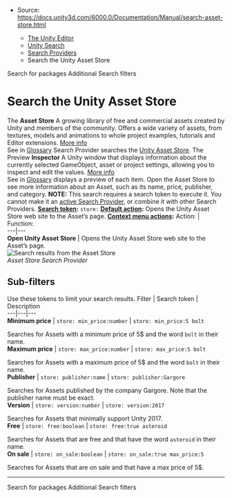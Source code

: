 * Source: https://docs.unity3d.com/6000.0/Documentation/Manual/search-asset-store.html

  * [The Unity Editor](https://docs.unity3d.com/6000.0/Documentation/Manual/unity-editor.html)
  * [Unity Search](https://docs.unity3d.com/6000.0/Documentation/Manual/search-overview.html)
  * [Search Providers](https://docs.unity3d.com/6000.0/Documentation/Manual/search-providers.html)
  * Search the Unity Asset Store


[](https://docs.unity3d.com/6000.0/Documentation/Manual/search-packages.html)
Search for packages
[](https://docs.unity3d.com/6000.0/Documentation/Manual/search-additional-searchfilters.html)
Additional Search filters
# Search the Unity Asset Store
The **Asset Store** A growing library of free and commercial assets created by Unity and members of the community. Offers a wide variety of assets, from textures, models and animations to whole project examples, tutorials and Editor extensions. [More info](https://docs.unity3d.com/6000.0/Documentation/Manual/AssetStore.html)  
See in [Glossary](https://docs.unity3d.com/6000.0/Documentation/Manual/Glossary.html#AssetStore) Search Provider searches the [Unity Asset Store](https://assetstore.unity.com/). The Preview **Inspector** A Unity window that displays information about the currently selected GameObject, asset or project settings, allowing you to inspect and edit the values. [More info](https://docs.unity3d.com/6000.0/Documentation/Manual/UsingTheInspector.html)  
See in [Glossary](https://docs.unity3d.com/6000.0/Documentation/Manual/Glossary.html#Inspector) displays a preview of each item. Open the Asset Store to see more information about an Asset, such as its name, price, publisher, and category.
**NOTE:** This search requires a search token to execute it. You cannot make it an [active Search Provider](https://docs.unity3d.com/6000.0/Documentation/Manual/search-filters.html#persistent-search-filters), or combine it with other Search Providers.
**[Search token](https://docs.unity3d.com/6000.0/Documentation/Manual/search-filters.html#search-tokens):** `store:`
**[Default action](https://docs.unity3d.com/6000.0/Documentation/Manual/search-usage.html#default-actions):** Opens the Unity Asset Store web site to the Asset’s page.
**[Context menu actions](https://docs.unity3d.com/6000.0/Documentation/Manual/search-usage.html#additional-actions):**
Action: | Function:  
---|---  
**Open Unity Asset Store** | Opens the Unity Asset Store web site to the Asset’s page.  
![Search results from the Asset Store](https://docs.unity3d.com/6000.0/Documentation/uploads/Main/search-provider-asset-store.png)  
_Asset Store Search Provider_
## Sub-filters
Use these tokens to limit your search results.
Filter | Search token | Description  
---|---|---  
**Minimum price** | `store: min_price:number` |  `store: min_price:5 bolt`  
  
Searches for Assets with a minimum price of 5$ and the word `bolt` in their name.  
**Maximum price** | `store: max_price:number` |  `store: max_price:5 bolt`  
  
Searches for Assets with a maximum price of 5$ and the word `bolt` in their name.  
**Publisher** | `store: publisher:name` |  `store: publisher:Gargore`  
  
Searches for Assets published by the company Gargore. Note that the publisher name must be exact.  
**Version** | `store: version:number` |  `store: version:2017`  
  
Searches for Assets that minimally support Unity 2017.  
**Free** | `store: free:boolean` |  `store: free:true asteroid`  
  
Searches for Assets that are free and that have the word `asteroid` in their name.  
**On sale** | `store: on_sale:boolean` |  `store: on_sale:true max_price:5`  
  
Searches for Assets that are on sale and that have a max price of 5$.  
* * *
[](https://docs.unity3d.com/6000.0/Documentation/Manual/search-packages.html)
Search for packages
[](https://docs.unity3d.com/6000.0/Documentation/Manual/search-additional-searchfilters.html)
Additional Search filters
